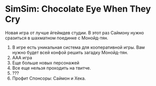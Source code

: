# SimSim: Chocolate Eye When They Cry

Новая игра от лучше йгеймдев студии.
В этот раз Саймону нужно сразиться в шахматном поединке с Монойд-тян.

1. В игре есть уникальная система для кооперативной игры. Вам нужно будет всей конфой решить загадку Монойд-тян.
2. ААА игра
3. Еще больше новых персонажей
4. Все еще нельзя проходить на твитче.
5. ???
6. Профит
Спонсоры: Саймон и Хека.
